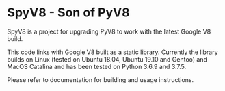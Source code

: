 # SpyV8 - Son of PyV8 

SpyV8 is a project for upgrading PyV8 to work with the latest Google V8 build.

This code links with Google V8 built as a static library. Currently the library builds
on Linux (tested on Ubuntu 18.04, Ubuntu 19.10 and Gentoo) and MacOS Catalina and has
been tested on Python 3.6.9 and 3.7.5.

Please refer to documentation for building and usage instructions.
